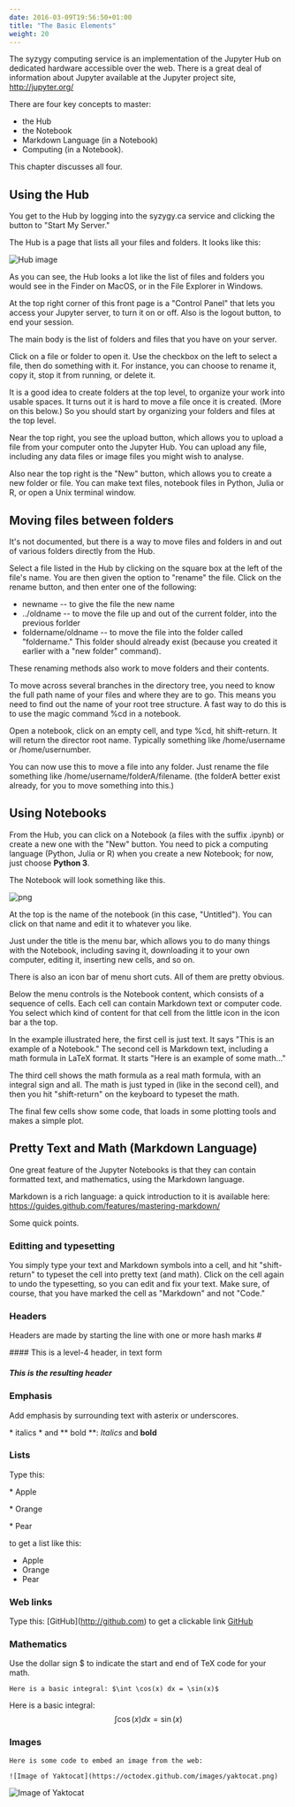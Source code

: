 ```yaml
---
date: 2016-03-09T19:56:50+01:00
title: "The Basic Elements"
weight: 20
---
```


The syzygy computing service is an implementation of the Jupyter Hub on dedicated hardware accessible over the web. There is a great deal of information about Jupyter available at the Jupyter project site, 
http://jupyter.org/

There are four key concepts to master:
- the Hub
- the Notebook
- Markdown Language (in a Notebook) 
- Computing (in a Notebook).

This chapter discusses all four.

## Using the Hub

You get to the Hub by logging into the syzygy.ca service and clicking the button to "Start My Server."

The Hub is a page that lists all your files and folders. It looks like this:

![Hub image](/img/assets/Hub.png)

As you can see, the Hub looks a lot like the list of files and folders you would see in the Finder on MacOS, or in the File Explorer in Windows. 

At the top right corner of this front page is a "Control Panel" that lets you access your Jupyter server, to turn it on or off. Also is the logout button, to end your session.

The main body is the list of folders and files that you have on your server. 

Click on a file or folder to open it. Use the checkbox on the left to select a file, then do something with it. For instance, you can choose to rename it, copy it, stop it from running, or delete it.


It is a good idea to create folders at the top level, to organize your work into usable spaces. It turns out it is hard to move a file once it is created. (More on this below.) So you should start by organizing your folders and files at the top level.

Near the top right, you see the upload button, which allows you to upload a file from your computer onto the Jupyter Hub. You can upload any file, including any data files or image files you might wish to analyse.

Also near the top right is the "New" button, which allows you to create a new folder or file. You can make text files, notebook files in Python, Julia or R, or open a Unix terminal window. 

## Moving files between folders
It's not documented, but there is a way to move files and folders in and out of various folders directly from the Hub.

Select a file listed in the Hub by clicking on the square box at the left of the file's name. You are then given the option to "rename" the file. Click on the rename button, and then enter one of the following:
- newname  -- to give the file the new name
- ../oldname -- to move the file up and out of the current folder, into the previous forlder
- foldername/oldname -- to move the file into the folder called "foldername." This folder should already exist (because you created it earlier with a "new folder" command).

These renaming methods also work to move folders and their contents.

To move across several branches in the directory tree, you need to know the full path name of your files and where they are to go. This means you need to find out the name of your root tree structure. A fast way to do this is to use the magic command %cd in a notebook.

Open a notebook, click on an empty cell, and type %cd, hit shift-return. It will return the director root name. Typically something like /home/username or /home/usernumber.

You can now use this to move a file into any folder. Just rename the file something like /home/username/folderA/filename. (the folderA better exist already, for you to move something into this.)



## Using Notebooks

From the Hub, you can click on a Notebook (a files with the suffix .ipynb) or create a new one with the "New" button. You need to pick a computing language (Python, Julia or R) when you create a new Notebook; for now, just choose **Python 3**.

The Notebook will look something like this. 

![png](/img/assets/Notebook.png)

At the top is the name of the notebook (in this case, "Untitled"). You can click on that name and edit it to whatever you like. 

Just under the title is the menu bar, which allows you to do many things with the Notebook, including saving it, downloading it to your own computer, editing it, inserting new cells, and so on. 

There is also an icon bar of menu short cuts. All of them are pretty obvious. 

Below the menu controls is the Notebook content, which consists of a sequence of cells. Each cell can contain Markdown text or computer code. You select which kind of content for that cell from the little icon in the icon bar a the top.  

In the example illustrated here, the first cell is just text. It says "This is an example of a Notebook." The second cell is Markdown text, including a math formula in LaTeX format. It starts "Here is an example of some math..."

The third cell shows the math formula as a real math formula, with an integral sign and all. The math is just typed in (like in the second cell), and then you hit "shift-return" on the keyboard to typeset the math. 

The final few cells show some code, that loads in some plotting tools and makes a simple plot. 

  


## Pretty Text and Math (Markdown Language)

One great feature of the Jupyter Notebooks is that they can contain formatted text, and mathematics, using the Markdown language.

Markdown is a rich language: a quick introduction to it is available here:
https://guides.github.com/features/mastering-markdown/

Some quick points.

### Editting and typesetting

You simply type your text and Markdown symbols into a cell, and hit "shift-return" to typeset the cell into pretty text (and math). Click on the cell again to undo the typesetting, so you can edit and fix your text. Make sure, of course, that you have marked the cell as "Markdown" and not "Code."

### Headers

Headers are made by starting the line with one or more hash marks \#

\#### This is a level-4 header, in text form
##### This is the resulting header

### Emphasis

Add emphasis by surrounding text with asterix or underscores.

\* italics \* and \*\* bold \*\*:  *Italics* and **bold**

### Lists
Type this:

\* Apple

\* Orange

\* Pear

to get a list like this:

* Apple
* Orange
* Pear


### Web links

Type this: \[GitHub](http://github.com)
to get a clickable link [GitHub](http://github.com)

### Mathematics

Use the dollar sign \$ to indicate the start and end of TeX code for your math.

```
Here is a basic integral: $\int \cos(x) dx = \sin(x)$
```
Here is a basic integral: $$\int \cos(x) dx = 
\sin(x)$$

### Images

```
Here is some code to embed an image from the web:

![Image of Yaktocat](https://octodex.github.com/images/yaktocat.png)
```

![Image of Yaktocat](https://octodex.github.com/images/yaktocat.png)







